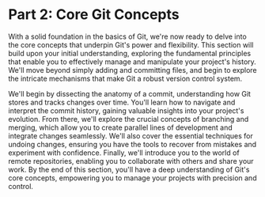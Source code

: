 Part 2: Core Git Concepts
=========================

With a solid foundation in the basics of Git, we're now ready to delve into the core concepts that underpin Git's power and flexibility. This section will build upon your initial understanding, exploring the fundamental principles that enable you to effectively manage and manipulate your project's history. We'll move beyond simply adding and committing files, and begin to explore the intricate mechanisms that make Git a robust version control system.

We'll begin by dissecting the anatomy of a commit, understanding how Git stores and tracks changes over time. You'll learn how to navigate and interpret the commit history, gaining valuable insights into your project's evolution. From there, we'll explore the crucial concepts of branching and merging, which allow you to create parallel lines of development and integrate changes seamlessly. We'll also cover the essential techniques for undoing changes, ensuring you have the tools to recover from mistakes and experiment with confidence. Finally, we'll introduce you to the world of remote repositories, enabling you to collaborate with others and share your work. By the end of this section, you'll have a deep understanding of Git's core concepts, empowering you to manage your projects with precision and control.


